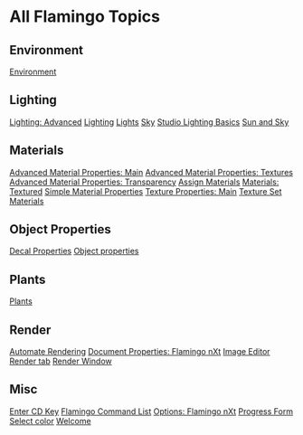 ---
---


# All Flamingo Topics

## Environment
 [Environment](environment-tab.html) 

## Lighting
 [Lighting: Advanced](lighting-advanced-tab.html) 
 [Lighting](lighting-tab.html) 
 [Lights](lights-tab.html) 
 [Sky](sun-and-sky-tabs.html) 
 [Studio Lighting Basics](studio-lighting-basics.html) 
 [Sun and Sky](sun-and-sky-tabs.html) 

## Materials
 [Advanced Material Properties: Main](advanced-material-properties-main.html) 
 [Advanced Material Properties: Textures](advanced-material-properties-textures.html) 
 [Advanced Material Properties: Transparency](advanced-material-properties-transparency.html) 
 [Assign Materials](materials-tab.html) 
 [Materials: Textured](texture-properties-main.html) 
 [Simple Material Properties](simple-material-properties.html) 
 [Texture Properties: Main](texture-properties-main.html) 
 [Texture Set Materials](texture-set-materials.html) 

## Object Properties
 [Decal Properties](properties-decal.html) 
 [Object properties](properties-object.html) 

## Plants
 [Plants](plants.html) 

## Render
 [Automate Rendering](automate-rendering.html) 
 [Document Properties: Flamingo nXt](documentproperties-flamingo.html) 
 [Image Editor](image-editor.html) 
 [Render tab](render-tab.html) 
 [Render Window](render-window.html) 

## Misc
 [Enter CD Key](enter-cd-key.html) 
 [Flamingo Command List](flamingo-command-list.html) 
 [Options: Flamingo nXt](options-flamingo.html) 
 [Progress Form](progress-form.html) 
 [Select color](select-color.html) 
 [Welcome](welcome.html) 
&#160;
&#160;
&#160;

